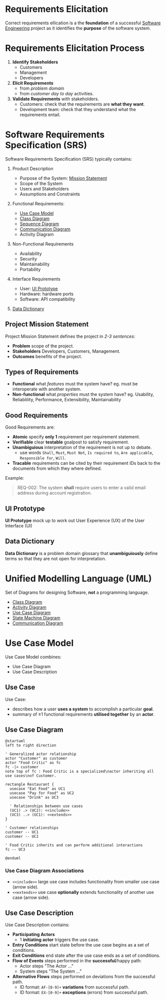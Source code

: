 # Requirements Elicitation

Correct requirements ellication is a the **foundation** of a successful [Software Engineering](../index.md) project
as it identifies the **purpose** of the software system.

# Requirements Elicitation Process

1. **Identify Stakeholders**
    - Customers
    - Management
    - Developers
2. **Elicit Requirements**
    - from _problem domain_
    - from _customer day to day_ activities.
3. **Validate Requirements** with stakeholders.
    - Customers: check that the requirements are **what they want**.
    - Development team: check that they understand what the requirements entail.

# Software Requirements Specification (SRS)

Software Requirements Specification (SRS) typically contains:

1. Product Description

    - Purpose of the System: [Mission Statement](#project-mission-statement)
    - Scope of the System
    - Users and Stakeholders
    - Assumptions and Constraints

2. Functional Requirements:

    - [Use Case Model](#use-case-model)
    - [Class Diagram](./analysis.md#class-diagram)
    - [Sequence Diagram](./analysis.md#sequence-diagram)
    - [Communication Diagram](./analysis.md#communication-diagram)
    - Activity Diagram

3. Non-Functional Requirements

    - Availability
    - Security
    - Maintainability
    - Portability

4. Interface Requirements

    - User: [UI Prototype](#ui-prototype)
    - Hardware: hardware ports
    - Software: API compatibility

5. [Data Dictionary](#data-dictionary)

## Project Mission Statement

Project Mission Statement defines the project in _2-3 sentences_:

- **Problem** scope of the project.
- **Stakeholders** Developers, Customers, Management.
- **Outcomes** benefits of the project.

## Types of Requirements

- **Functional** what _features_ must the system have?
    eg. must be interoperate with another system.
- **Non-functional** what _properties_ must the system have? eg. Usability, Reliablility, Performance, Extensibility, Maintainability

## Good Requirements

Good Requirements are:

- **Atomic** specify **only 1** requirement per requirement statement.
- **Verifiable** clear **testable** goalpost to satisfy requirement.
- **Unambiguious** interpretation of the requirement is not up to debate.
    - use words `Shall`, `Must`, `Must Not`, `Is required to`, `Are applicable`, `Responsible for`, `Will`.
- **Tracable** requirements can be cited by their requirement IDs back to the documents from which they where defined.

Example:

> REQ-002: The system **shall** require users to enter a valid email address during account registration.

## UI Prototype

**UI Prototype** mock up to work out User Experience (UX) of the User Interface (UI)

## Data Dictionary

**Data Dictionary** is a problem domain glossary that **unambiguiously** define terms so that they are not open for interpretation.

# Unified Modelling Language (UML)

Set of Diagrams for designing Software, **not** a programming language.

- [Class Diagram](./analysis.md#class-diagram)
- [Activity Diagram](./analysis.md#activity-diagram)
- [Use Case Diagram](#use-case-diagram)
- [State Machine Diagram](./analysis.md#state-machine-diagram)
- [Communication Diagram](./analysis.md#communication-diagram)

# Use Case Model

Use Case Model combines:

- Use Case Diagram
- Use Case Description

## Use Case

Use Case:

- describes how a user **uses a system** to accomplish a particular **goal**.
- summary of ≥1 functional requirements **utilised together** by an **actor**.

## Use Case Diagram

```plantuml
@startuml
left to right direction

' Generalized actor relationship
actor "Customer" as customer
actor "Food Critic" as fc
fc -|> customer
note top of fc : Food Critic is a specialized\nactor inheriting all use cases\nof Customer.

rectangle Restaurant {
  usecase "Eat Food" as UC1
  usecase "Pay for Food" as UC2
  usecase "Drink" as UC3

  ' Relationships between use cases
  (UC1) .> (UC2): <<include>>
  (UC3) ..> (UC1): <<extends>>
}

' Customer relationships
customer -- UC1
customer -- UC2

' Food Critic inherits and can perform additional interactions
fc -- UC3

@enduml
```

### Use Case Diagram Associations

- `<<include>>` large use case includes functionality from smaller use case (arrow side).
- `<<extends>>` use case **optionally** extends functionality of another use case (arrow side).

## Use Case Description

Use Case Description contains:

- **Participating Actors**
    - 1 **initiating actor** triggers the use case.
- **Entry Conditions** start state before the use case begins as a set of conditions.
- **Exit Conditions** end state after the use case ends as a set of conditions.
- **Flow of Events** steps performed in the **successful**/happy path:
    - Actor steps "The Actor ..."
    - System steps "The System ..."
- **Alternative Flows** steps performed on deviations from the successful path.
    - ID format: `AF-[0-9]+` **variations** from successful path.
    - ID format: `EX-[0-9]+` **exceptions** (errors) from successful path.
